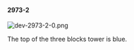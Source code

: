 #### 2973-2
![dev-2973-2-0.png](https://github.com/lil-lab/nlvr/raw/master/nlvr/dev/images/2/dev-2973-2-0.png "dev-2973-2-0.png")

The top of the three blocks tower is blue.